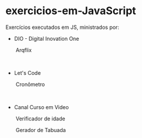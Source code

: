 # exercicios-em-JavaScript
Exercícios executados em JS, ministrados por:



* DIO - Digital Inovation One


  ​	Arqflix

  ​

* Let's Code

  ​	Cronômetro

  ​

* Canal Curso em Video

  ​	Verificador de idade

  ​	Gerador de Tabuada